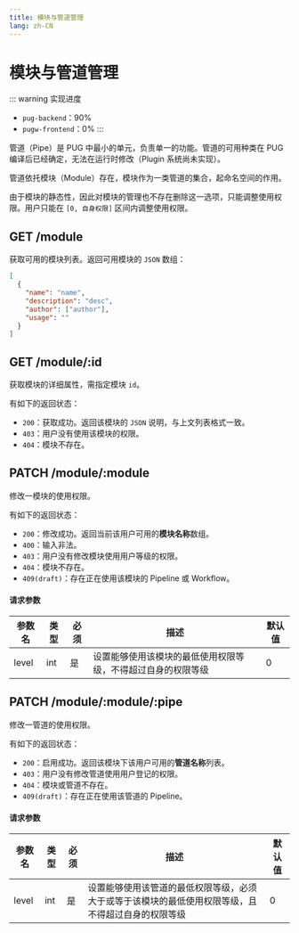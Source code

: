 ```yaml
---
title: 模块与管道管理
lang: zh-CN
---
```


# 模块与管道管理

::: warning 实现进度
- `pug-backend`：90%
- `pugw-frontend`：0%
:::

管道（Pipe）是 PUG 中最小的单元，负责单一的功能。管道的可用种类在 PUG 编译后已经确定，无法在运行时修改（Plugin 系统尚未实现）。

管道依托模块（Module）存在，模块作为一类管道的集合，起命名空间的作用。

由于模块的静态性，因此对模块的管理也不存在删除这一选项，只能调整使用权限。用户只能在 `[0, 自身权限]` 区间内调整使用权限。

## GET /module

获取可用的模块列表。返回可用模块的 `JSON` 数组：

```json
[
  {
    "name": "name",
    "description": "desc",
    "author": ["author"],
    "usage": ""
  }
]
```

## GET /module/:id

获取模块的详细属性，需指定模块 `id`。

有如下的返回状态：

- `200`：获取成功。返回该模块的 `JSON` 说明，与上文列表格式一致。
- `403`：用户没有使用该模块的权限。
- `404`：模块不存在。

## PATCH /module/:module

修改一模块的使用权限。

有如下的返回状态：

- `200`：修改成功。返回当前该用户可用的**模块名称**数组。
- `400`：输入非法。
- `403`：用户没有修改模块使用用户等级的权限。
- `404`：模块不存在。
- `409(draft)`：存在正在使用该模块的 Pipeline 或 Workflow。

#### 请求参数

| 参数名 | 类型 | 必须 | 描述                                                         | 默认值 |
| ------ | ---- | ---- | ------------------------------------------------------------ | ------ |
| level  | int  | 是   | 设置能够使用该模块的最低使用权限等级，不得超过自身的权限等级 | 0      |

## PATCH /module/:module/:pipe

修改一管道的使用权限。

有如下的返回状态：

- `200`：启用成功。返回该模块下该用户可用的**管道名称**列表。
- `403`：用户没有修改管道使用用户登记的权限。
- `404`：模块或管道不存在。
- `409(draft)`：存在正在使用该管道的 Pipeline。

#### 请求参数

| 参数名 | 类型 | 必须 | 描述                                                                                               | 默认值 |
| ------ | ---- | ---- | -------------------------------------------------------------------------------------------------- | ------ |
| level  | int  | 是   | 设置能够使用该管道的最低权限等级，必须大于或等于该模块的最低使用权限等级，且不得超过自身的权限等级 | 0      |